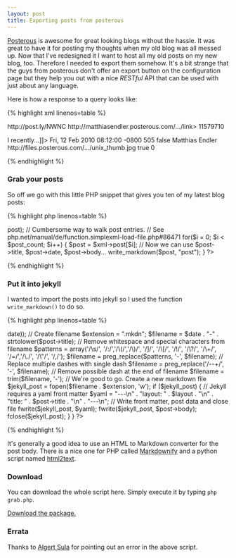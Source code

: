 ```yaml
---
layout: post
title: Exporting posts from posterous
---
```


[Posterous][3] is awesome for great looking blogs without the hassle.
It was great to have it for posting my thoughts when my old blog was
all messed up. Now that I've redesigned it I want to host all my old
posts on my new blog, too. Therefore I needed to export them somehow.
It's a bit strange that the guys from posterous don't offer an export button on the configuration
page but they help you out with a nice *RESTful* API that can be used with 
just about any language.

Here is how a response to a query looks like:

{% highlight xml linenos=table %}

<post> 
  <url>http://post.ly/NWNC</url> 
  <link>http://matthiasendler.posterous.com/.../link> 
  <title>Overkill: Java as a first programming language</title> 
  <id>11579710</id> 
  <body> 
    <![CDATA[><p>I recently...]]>
  </body> 
  <date>Fri, 12 Feb 2010 08:12:00 -0800</date> 
  <views>505</views> 
  <private>false</private> 
  <author>Matthias Endler</author> 
  <authorpic>http://files.posterous.com/.../unix_thumb.jpg</authorpic> 
  <commentsenabled>true</commentsenabled> 
  <commentsCount>0</commentsCount> 
</post>

{% endhighlight %}

### Grab your posts

So off we go with this little PHP snippet that gives you 
ten of my latest blog posts:

{% highlight php linenos=table %}

<?php

  // Posterous PHP export. Requires PHP 5.1.0 or newer
  // Documentation on http://posterous.com/api/reading

  // Set timezone for posterous blog
  date_default_timezone_set('America/Los_Angeles');

  // Query options
  $site_id = "";                // Either use id of the site...
  $hostname = "matthiasendler"; // ...or a posterous subdomain.
  $num_posts = 10;                  // Number of posts to read.
  $page = 1;                              // Get specific page.
  $tag = "";                     // Grab posts with these tags.

  // Create query string
  if ($site_id) $query = "site_id="  . $site_id;
  else          $query = "hostname=" . $hostname;

  if ($num_posts) $query .= "&num_posts=" . $num_posts;
  if ($page)      $query .= "&page="      . $page;
  if ($tag)       $query .= "&tag="       . $tag;

  // Request
  $url = "http://posterous.com/api/readposts?" . $query;
  $xml = simplexml_load_file($url);
  $post_count = count($xml->post);

  // Cumbersome way to walk post entries. 
  // See php.net/manual/de/function.simplexml-load-file.php#86471
  for($i = 0; $i < $post_count; $i++) { 
    $post = $xml->post[$i]; 
    // Now we can use $post->title, $post->date, $post->body...
    write_markdown($post, "post");
  }

?>

{% endhighlight %}

### Put it into jekyll
I wanted to import the posts into jekyll so I used the function `write_markdown()` to do so.

{% highlight php linenos=table %}

<?php

/**
 * Formats a posterous post as markdown to use it with jekyll
 * array  $post   The post that gets processed
 * string $layout The liquid template to use 
 */
 function write_markdown($post, $layout) {
	// Extract relevant data from $post
	$date  = date("Y-m-d", strtotime($post->date));
	
	// Create filename
	$extension = ".mkdn";
	$filename = $date . "-" . strtolower($post->title);
	
	// Remove whitespace and special characters from filename
	$patterns = array('/\s/', '/:/','/\(/','/\)/', '/]/', 
	'/\[/', '/!/', '/\?/', '/\+/', '/=/','/\./', '/\"/', '/,/');
	$filename = preg_replace($patterns, '-', $filename);
	
	// Replace multiple dashes with single dash
	$filename = preg_replace('/--+/', '-', $filename);
	
	// Remove possible dash at the end of filename
	$filename = trim($filename, '-');
	
	// We're good to go. Create a new markdown file
	$jekyll_post = fopen($filename . $extension, 'w');
	if ($jekyll_post) {
		// Jekyll requires a yaml front matter
		$yaml = "---\n" .
			"layout: " . $layout       . "\n" .
			"title:  " . $post->title  . "\n" .
			"---\n";
				
		// Write front matter, post data and close file
		fwrite($jekyll_post, $yaml);
		fwrite($jekyll_post, $post->body);
		fclose($jekyll_post);
	}
 }

?>
{% endhighlight %}

It's generally a good idea to use an HTML to Markdown converter for
the post body. There is a nice one for PHP called [Markdownify][1]
and a python script named [html2text][2].


### Download

You can download the whole script here. Simply execute it by typing `php grab.php`.

<a href="https://raw.github.com/mre/mre.github.com/master/downloads/grab.php">
<div class="download">Download the package.</div></a>

### Errata

Thanks to [Algert Sula][4] for pointing out an error in the above
script.

[1]: http://sourceforge.net/projects/markdownify/
[2]: http://www.aaronsw.com/2002/html2text/
[3]: http://matthiasendler.posterous.com
[4]: http://www.algertsula.com
